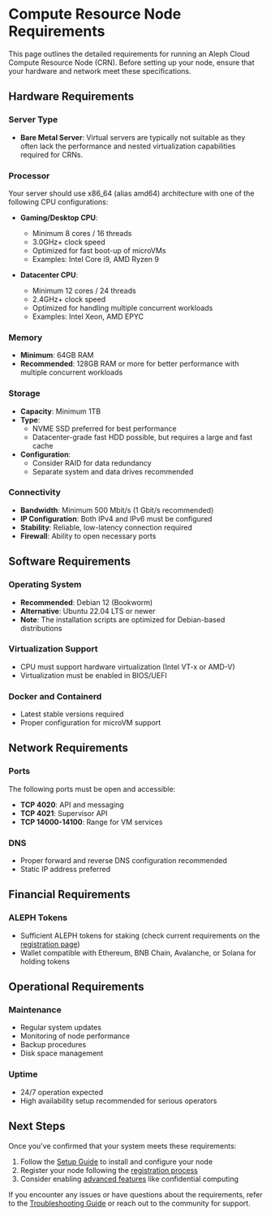 # Compute Resource Node Requirements

This page outlines the detailed requirements for running an Aleph Cloud Compute Resource Node (CRN). Before setting up your node, ensure that your hardware and network meet these specifications.

## Hardware Requirements

### Server Type

- **Bare Metal Server**: Virtual servers are typically not suitable as they often lack the performance and nested virtualization capabilities required for CRNs.

### Processor

Your server should use x86_64 (alias amd64) architecture with one of the following CPU configurations:

- **Gaming/Desktop CPU**: 
  - Minimum 8 cores / 16 threads
  - 3.0GHz+ clock speed
  - Optimized for fast boot-up of microVMs
  - Examples: Intel Core i9, AMD Ryzen 9

- **Datacenter CPU**:
  - Minimum 12 cores / 24 threads
  - 2.4GHz+ clock speed
  - Optimized for handling multiple concurrent workloads
  - Examples: Intel Xeon, AMD EPYC

### Memory

- **Minimum**: 64GB RAM
- **Recommended**: 128GB RAM or more for better performance with multiple concurrent workloads

### Storage

- **Capacity**: Minimum 1TB
- **Type**:
  - NVME SSD preferred for best performance
  - Datacenter-grade fast HDD possible, but requires a large and fast cache
- **Configuration**:
  - Consider RAID for data redundancy
  - Separate system and data drives recommended

### Connectivity

- **Bandwidth**: Minimum 500 Mbit/s (1 Gbit/s recommended)
- **IP Configuration**: Both IPv4 and IPv6 must be configured
- **Stability**: Reliable, low-latency connection required
- **Firewall**: Ability to open necessary ports

## Software Requirements

### Operating System

- **Recommended**: Debian 12 (Bookworm)
- **Alternative**: Ubuntu 22.04 LTS or newer
- **Note**: The installation scripts are optimized for Debian-based distributions

### Virtualization Support

- CPU must support hardware virtualization (Intel VT-x or AMD-V)
- Virtualization must be enabled in BIOS/UEFI

### Docker and Containerd

- Latest stable versions required
- Proper configuration for microVM support

## Network Requirements

### Ports

The following ports must be open and accessible:

- **TCP 4020**: API and messaging
- **TCP 4021**: Supervisor API
- **TCP 14000-14100**: Range for VM services

### DNS

- Proper forward and reverse DNS configuration recommended
- Static IP address preferred

## Financial Requirements

### ALEPH Tokens

- Sufficient ALEPH tokens for staking (check current requirements on the [registration page](https://account.aleph.im/))
- Wallet compatible with Ethereum, BNB Chain, Avalanche, or Solana for holding tokens

## Operational Requirements

### Maintenance

- Regular system updates
- Monitoring of node performance
- Backup procedures
- Disk space management

### Uptime

- 24/7 operation expected
- High availability setup recommended for serious operators

## Next Steps

Once you've confirmed that your system meets these requirements:

1. Follow the [Setup Guide](/nodes/compute/setup/) to install and configure your node
2. Register your node following the [registration process](https://medium.com/aleph-im/step-by-step-on-how-to-create-and-register-your-compute-resource-node-e5308130fbf7)
3. Consider enabling [advanced features](/nodes/compute/advanced/enable-confidential/) like confidential computing

If you encounter any issues or have questions about the requirements, refer to the [Troubleshooting Guide](/nodes/resources/troubleshooting/) or reach out to the community for support.
